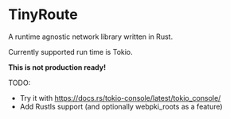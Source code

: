# TinyRoute

A runtime agnostic network library written in Rust.

Currently supported run time is Tokio.

**This is not production ready!**

TODO: 
* Try it with https://docs.rs/tokio-console/latest/tokio_console/
* Add Rustls support (and optionally webpki_roots as a feature)

